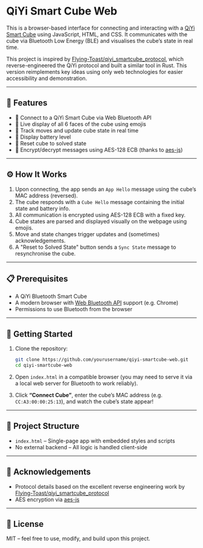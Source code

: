 # QiYi Smart Cube Web

This is a browser-based interface for connecting and interacting with a [QiYi Smart Cube](https://speedcubeshop.com/products/qiyi-ai-3x3-bluetooth-smart-cube-speed-version) using JavaScript, HTML, and CSS. It communicates with the cube via Bluetooth Low Energy (BLE) and visualises the cube’s state in real time.

This project is inspired by [Flying-Toast/qiyi_smartcube_protocol](https://github.com/Flying-Toast/qiyi_smartcube_protocol), which reverse-engineered the QiYi protocol and built a similar tool in Rust. This version reimplements key ideas using only web technologies for easier accessibility and demonstration.

---

## 🔧 Features

- 📡 Connect to a QiYi Smart Cube via Web Bluetooth API  
- 🧩 Live display of all 6 faces of the cube using emojis  
- 🔄 Track moves and update cube state in real time  
- 🔋 Display battery level  
- 🧼 Reset cube to solved state  
- 🔐 Encrypt/decrypt messages using AES-128 ECB (thanks to [aes-js](https://github.com/ricmoo/aes-js))

---

## ⚙️ How It Works

1. Upon connecting, the app sends an `App Hello` message using the cube’s MAC address (reversed).
2. The cube responds with a `Cube Hello` message containing the initial state and battery info.
3. All communication is encrypted using AES-128 ECB with a fixed key.
4. Cube states are parsed and displayed visually on the webpage using emojis.
5. Move and state changes trigger updates and (sometimes) acknowledgements.
6. A "Reset to Solved State" button sends a `Sync State` message to resynchronise the cube.

---

## 📋 Prerequisites

- A QiYi Bluetooth Smart Cube  
- A modern browser with [Web Bluetooth API](https://web.dev/bluetooth/) support (e.g. Chrome)  
- Permissions to use Bluetooth from the browser  

---

## 🚀 Getting Started

1. Clone the repository:
   ```bash
   git clone https://github.com/yourusername/qiyi-smartcube-web.git
   cd qiyi-smartcube-web
   ```

2. Open `index.html` in a compatible browser (you may need to serve it via a local web server for Bluetooth to work reliably).

3. Click **“Connect Cube”**, enter the cube’s MAC address (e.g. `CC:A3:00:00:25:13`), and watch the cube’s state appear!

---

## 📁 Project Structure

- `index.html` – Single-page app with embedded styles and scripts  
- No external backend – All logic is handled client-side  

---

## 🧠 Acknowledgements

- Protocol details based on the excellent reverse engineering work by [Flying-Toast/qiyi_smartcube_protocol](https://github.com/Flying-Toast/qiyi_smartcube_protocol)
- AES encryption via [aes-js](https://github.com/ricmoo/aes-js)

---

## 📜 License

MIT – feel free to use, modify, and build upon this project.
